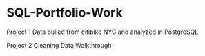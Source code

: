 # SQL-Portfolio-Work

Project 1
Data pulled from citibike NYC and analyzed in PostgreSQL

Project 2
Cleaning Data Walkthrough
